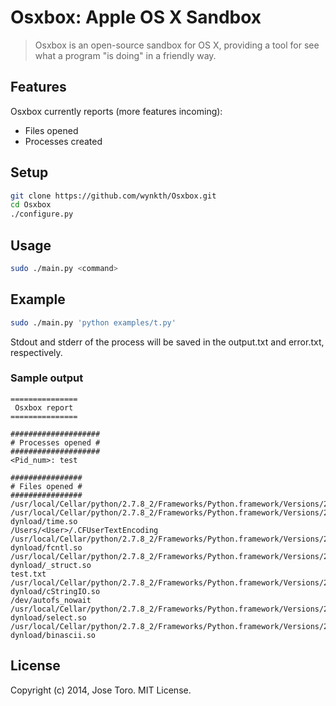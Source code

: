 # Osxbox: Apple OS X Sandbox

> Osxbox is an open-source sandbox for OS X, providing a tool for see what a program "is doing" in a friendly way.
> 

## Features
Osxbox currently reports (more features incoming):
  - Files opened
  - Processes created

## Setup
```sh
git clone https://github.com/wynkth/Osxbox.git
cd Osxbox
./configure.py
```
## Usage
```sh
sudo ./main.py <command>
```

## Example
```sh
sudo ./main.py 'python examples/t.py'
```
Stdout and stderr of the process will be saved in the output.txt and error.txt, respectively.
### Sample output
```
===============
 Osxbox report
===============

####################
# Processes opened #
####################
<Pid_num>: test

################
# Files opened #
################
/usr/local/Cellar/python/2.7.8_2/Frameworks/Python.framework/Versions/2.7/Python
/usr/local/Cellar/python/2.7.8_2/Frameworks/Python.framework/Versions/2.7/lib/python2.7/lib-dynload/time.so
/Users/<User>/.CFUserTextEncoding
/usr/local/Cellar/python/2.7.8_2/Frameworks/Python.framework/Versions/2.7/lib/python2.7/lib-dynload/fcntl.so
/usr/local/Cellar/python/2.7.8_2/Frameworks/Python.framework/Versions/2.7/lib/python2.7/lib-dynload/_struct.so
test.txt
/usr/local/Cellar/python/2.7.8_2/Frameworks/Python.framework/Versions/2.7/lib/python2.7/lib-dynload/cStringIO.so
/dev/autofs_nowait
/usr/local/Cellar/python/2.7.8_2/Frameworks/Python.framework/Versions/2.7/lib/python2.7/lib-dynload/select.so
/usr/local/Cellar/python/2.7.8_2/Frameworks/Python.framework/Versions/2.7/lib/python2.7/lib-dynload/binascii.so
```

## License
Copyright (c) 2014, Jose Toro. MIT License.
